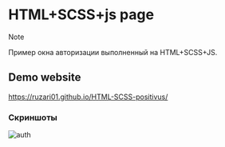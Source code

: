# HTML+SCSS+js page

> [!NOTE]
> Пример окна авторизации выполненный на HTML+SCSS+JS.

## Demo website
https://ruzari01.github.io/HTML-SCSS-positivus/

### Скриншоты

![auth](./screenshots/1.png)
